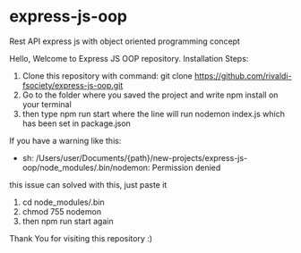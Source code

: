 # express-js-oop
Rest API express js with object oriented programming concept

Hello, Welcome to Express JS OOP repository.
Installation Steps:

1. Clone this repository with command: git clone https://github.com/rivaldi-fsociety/express-js-oop.git
2. Go to the folder where you saved the project and write npm install on your terminal
3. then type npm run start where the line will run nodemon index.js which has been set in package.json

If you have a warning like this:

  - sh: /Users/user/Documents/{path}/new-projects/express-js-oop/node_modules/.bin/nodemon: Permission denied

this issue can solved with this, just paste it

1. cd node_modules/.bin
2. chmod 755 nodemon
3. then npm run start again


Thank You for visiting this repository :)
